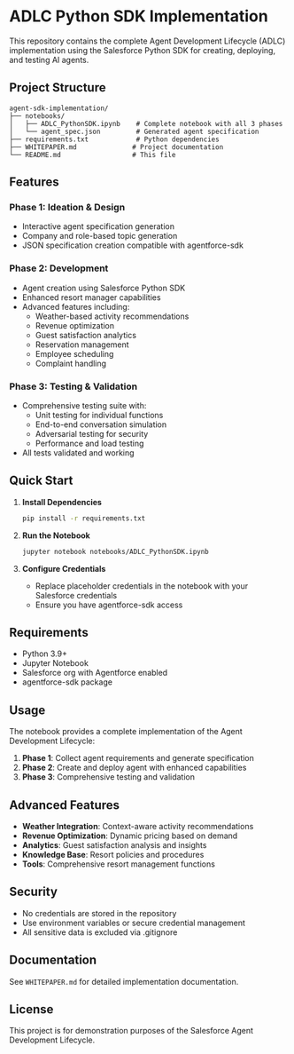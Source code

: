 # ADLC Python SDK Implementation

This repository contains the complete Agent Development Lifecycle (ADLC) implementation using the Salesforce Python SDK for creating, deploying, and testing AI agents.

## Project Structure

```
agent-sdk-implementation/
├── notebooks/
│   ├── ADLC_PythonSDK.ipynb    # Complete notebook with all 3 phases
│   └── agent_spec.json         # Generated agent specification
├── requirements.txt            # Python dependencies
├── WHITEPAPER.md              # Project documentation
└── README.md                  # This file
```

## Features

### Phase 1: Ideation & Design
- Interactive agent specification generation
- Company and role-based topic generation
- JSON specification creation compatible with agentforce-sdk

### Phase 2: Development
- Agent creation using Salesforce Python SDK
- Enhanced resort manager capabilities
- Advanced features including:
  - Weather-based activity recommendations
  - Revenue optimization
  - Guest satisfaction analytics
  - Reservation management
  - Employee scheduling
  - Complaint handling

### Phase 3: Testing & Validation
- Comprehensive testing suite with:
  - Unit testing for individual functions
  - End-to-end conversation simulation
  - Adversarial testing for security
  - Performance and load testing
- All tests validated and working

## Quick Start

1. **Install Dependencies**
   ```bash
   pip install -r requirements.txt
   ```

2. **Run the Notebook**
   ```bash
   jupyter notebook notebooks/ADLC_PythonSDK.ipynb
   ```

3. **Configure Credentials**
   - Replace placeholder credentials in the notebook with your Salesforce credentials
   - Ensure you have agentforce-sdk access

## Requirements

- Python 3.9+
- Jupyter Notebook
- Salesforce org with Agentforce enabled
- agentforce-sdk package

## Usage

The notebook provides a complete implementation of the Agent Development Lifecycle:

1. **Phase 1**: Collect agent requirements and generate specification
2. **Phase 2**: Create and deploy agent with enhanced capabilities
3. **Phase 3**: Comprehensive testing and validation

## Advanced Features

- **Weather Integration**: Context-aware activity recommendations
- **Revenue Optimization**: Dynamic pricing based on demand
- **Analytics**: Guest satisfaction analysis and insights
- **Knowledge Base**: Resort policies and procedures
- **Tools**: Comprehensive resort management functions

## Security

- No credentials are stored in the repository
- Use environment variables or secure credential management
- All sensitive data is excluded via .gitignore

## Documentation

See `WHITEPAPER.md` for detailed implementation documentation.

## License

This project is for demonstration purposes of the Salesforce Agent Development Lifecycle.